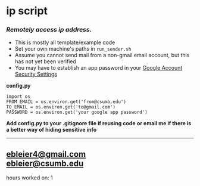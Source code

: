 # ip script
### *Remotely access ip address.*

- This is mostly all template/example code
- Set your own machine's paths in `run_sender.sh`
- Assume you cannot send mail from a non-gmail email account, but this has not yet been verified
- You may have to establish an app password in your [Google Account Security Settings](https://myaccount.google.com/security)


**config.py**
```
import os
FROM_EMAIL = os.environ.get('from@csumb.edu') 
TO_EMAIL = os.environ.get('to@gmail.com') 
PASSWORD = os.environ.get('your google app password')
```

__Add config.py to your .gitignore file if reusing code__
__or email me if there is a better way of hiding sensitive info__


----
ebleier4@gmail.com\
ebleier@csumb.edu
----


hours worked on: 1
